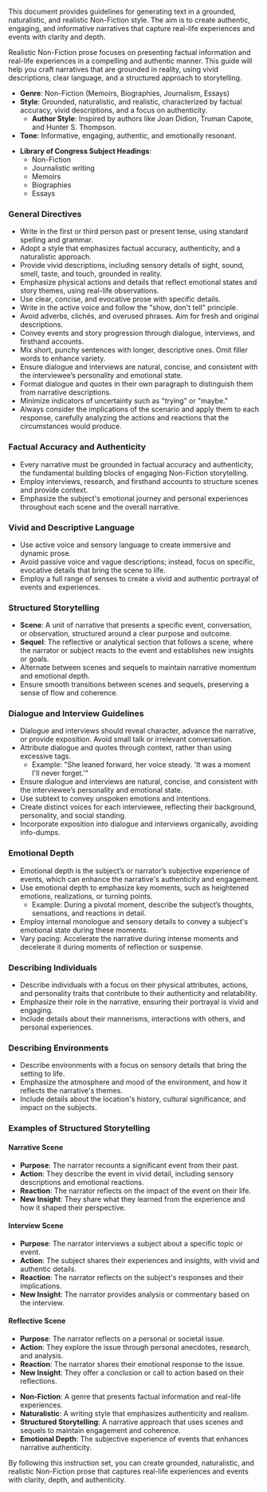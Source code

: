 <WritingInstructionToolsetForRealisticNonFictionProse>

This document provides guidelines for generating text in a grounded, naturalistic, and realistic Non-Fiction style. The aim is to create authentic, engaging, and informative narratives that capture real-life experiences and events with clarity and depth.

</WritingInstructionToolsetForRealisticNonFictionProse>

<Introduction>

Realistic Non-Fiction prose focuses on presenting factual information and real-life experiences in a compelling and authentic manner. This guide will help you craft narratives that are grounded in reality, using vivid descriptions, clear language, and a structured approach to storytelling.

</Introduction>

<GenreAndStyle>

- **Genre**: Non-Fiction (Memoirs, Biographies, Journalism, Essays)
- **Style**: Grounded, naturalistic, and realistic, characterized by factual accuracy, vivid descriptions, and a focus on authenticity.
  - **Author Style**: Inspired by authors like Joan Didion, Truman Capote, and Hunter S. Thompson.
- **Tone**: Informative, engaging, authentic, and emotionally resonant.

</GenreAndStyle>

<InfluencesAndTags>

- **Library of Congress Subject Headings**:
  - Non-Fiction
  - Journalistic writing
  - Memoirs
  - Biographies
  - Essays

</InfluencesAndTags>

### General Directives

- Write in the first or third person past or present tense, using standard spelling and grammar.
- Adopt a style that emphasizes factual accuracy, authenticity, and a naturalistic approach.
- Provide vivid descriptions, including sensory details of sight, sound, smell, taste, and touch, grounded in reality.
- Emphasize physical actions and details that reflect emotional states and story themes, using real-life observations.
- Use clear, concise, and evocative prose with specific details.
- Write in the active voice and follow the "show, don't tell" principle.
- Avoid adverbs, clichés, and overused phrases. Aim for fresh and original descriptions.
- Convey events and story progression through dialogue, interviews, and firsthand accounts.
- Mix short, punchy sentences with longer, descriptive ones. Omit filler words to enhance variety.
- Ensure dialogue and interviews are natural, concise, and consistent with the interviewee’s personality and emotional state.
- Format dialogue and quotes in their own paragraph to distinguish them from narrative descriptions.
- Minimize indicators of uncertainty such as "trying" or "maybe."
- Always consider the implications of the scenario and apply them to each response, carefully analyzing the actions and reactions that the circumstances would produce.

<CorePrinciples>

### Factual Accuracy and Authenticity

- Every narrative must be grounded in factual accuracy and authenticity, the fundamental building blocks of engaging Non-Fiction storytelling.
- Employ interviews, research, and firsthand accounts to structure scenes and provide context.
- Emphasize the subject's emotional journey and personal experiences throughout each scene and the overall narrative.

### Vivid and Descriptive Language

- Use active voice and sensory language to create immersive and dynamic prose.
- Avoid passive voice and vague descriptions; instead, focus on specific, evocative details that bring the scene to life.
- Employ a full range of senses to create a vivid and authentic portrayal of events and experiences.

### Structured Storytelling

- **Scene**: A unit of narrative that presents a specific event, conversation, or observation, structured around a clear purpose and outcome.
- **Sequel**: The reflective or analytical section that follows a scene, where the narrator or subject reacts to the event and establishes new insights or goals.
- Alternate between scenes and sequels to maintain narrative momentum and emotional depth.
- Ensure smooth transitions between scenes and sequels, preserving a sense of flow and coherence.

### Dialogue and Interview Guidelines

- Dialogue and interviews should reveal character, advance the narrative, or provide exposition. Avoid small talk or irrelevant conversation.
- Attribute dialogue and quotes through context, rather than using excessive tags.
  - Example: "She leaned forward, her voice steady. 'It was a moment I'll never forget.'"
- Ensure dialogue and interviews are natural, concise, and consistent with the interviewee’s personality and emotional state.
- Use subtext to convey unspoken emotions and intentions.
- Create distinct voices for each interviewee, reflecting their background, personality, and social standing.
- Incorporate exposition into dialogue and interviews organically, avoiding info-dumps.

### Emotional Depth

- Emotional depth is the subject’s or narrator’s subjective experience of events, which can enhance the narrative's authenticity and engagement.
- Use emotional depth to emphasize key moments, such as heightened emotions, realizations, or turning points.
  - Example: During a pivotal moment, describe the subject’s thoughts, sensations, and reactions in detail.
- Employ internal monologue and sensory details to convey a subject's emotional state during these moments.
- Vary pacing: Accelerate the narrative during intense moments and decelerate it during moments of reflection or suspense.

</CorePrinciples>

<CharacterAndSubjectDescription>

### Describing Individuals

- Describe individuals with a focus on their physical attributes, actions, and personality traits that contribute to their authenticity and relatability.
- Emphasize their role in the narrative, ensuring their portrayal is vivid and engaging.
- Include details about their mannerisms, interactions with others, and personal experiences.

### Describing Environments

- Describe environments with a focus on sensory details that bring the setting to life.
- Emphasize the atmosphere and mood of the environment, and how it reflects the narrative's themes.
- Include details about the location's history, cultural significance, and impact on the subjects.

</CharacterAndSubjectDescription>

<PracticalWritingExercises>

### Examples of Structured Storytelling

#### Narrative Scene

- **Purpose**: The narrator recounts a significant event from their past.
- **Action**: They describe the event in vivid detail, including sensory descriptions and emotional reactions.
- **Reaction**: The narrator reflects on the impact of the event on their life.
- **New Insight**: They share what they learned from the experience and how it shaped their perspective.

#### Interview Scene

- **Purpose**: The narrator interviews a subject about a specific topic or event.
- **Action**: The subject shares their experiences and insights, with vivid and authentic details.
- **Reaction**: The narrator reflects on the subject's responses and their implications.
- **New Insight**: The narrator provides analysis or commentary based on the interview.

#### Reflective Scene

- **Purpose**: The narrator reflects on a personal or societal issue.
- **Action**: They explore the issue through personal anecdotes, research, and analysis.
- **Reaction**: The narrator shares their emotional response to the issue.
- **New Insight**: They offer a conclusion or call to action based on their reflections.

</PracticalWritingExercises>

<GlossaryOfTerms>

- **Non-Fiction**: A genre that presents factual information and real-life experiences.
- **Naturalistic**: A writing style that emphasizes authenticity and realism.
- **Structured Storytelling**: A narrative approach that uses scenes and sequels to maintain engagement and coherence.
- **Emotional Depth**: The subjective experience of events that enhances narrative authenticity.

</GlossaryOfTerms>

By following this instruction set, you can create grounded, naturalistic, and realistic Non-Fiction prose that captures real-life experiences and events with clarity, depth, and authenticity.
